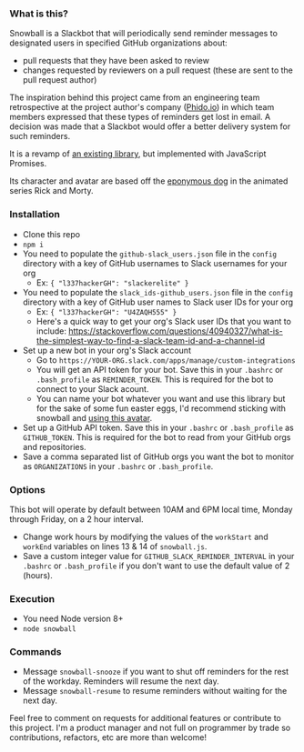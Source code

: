 ### What is this?
Snowball is a Slackbot that will periodically send reminder messages to designated users in specified GitHub organizations about:
  - pull requests that they have been asked to review
  - changes requested by reviewers on a pull request (these are sent to the pull request author)

The inspiration behind this project came from an engineering team retrospective at the project author's company (<a href="http://www.phido.io/" target="_blank">Phido.io</a>) in which team members expressed that these types of reminders get lost in email. A decision was made that a Slackbot would offer a better delivery system for such reminders.

It is a revamp of <a href="https://github.com/Ahmadposten/Github-slack-reminder">an existing library</a>, but implemented with JavaScript Promises.

Its character and avatar are based off the <a href="http://rickandmorty.wikia.com/wiki/Snuffles" target="_blank">eponymous dog</a> in the animated series Rick and Morty. 

### Installation
- Clone this repo
- `npm i`
- You need to populate the `github-slack_users.json` file in the `config` directory with a key of GitHub usernames to Slack usernames for your org
  - Ex: `{ "l337hackerGH": "slackerelite" }`
- You need to populate the `slack_ids-github_users.json` file in the `config` directory with a key of GitHub user names to Slack user IDs for your org
  - Ex: `{ "l337hackerGH": "U4ZAQH555" }`
  - Here's a quick way to get your org's Slack user IDs that you want to include: https://stackoverflow.com/questions/40940327/what-is-the-simplest-way-to-find-a-slack-team-id-and-a-channel-id
- Set up a new bot in your org's Slack account
  - Go to `https://YOUR-ORG.slack.com/apps/manage/custom-integrations`
  - You will get an API token for your bot. Save this in your `.bashrc` or `.bash_profile` as `REMINDER_TOKEN`. This is required for the bot to connect to your Slack acount.
  - You can name your bot whatever you want and use this library but for the sake of some fun easter eggs, I'd recommend sticking with snowball and <a href="https://s3-us-west-2.amazonaws.com/slack-files2/bot_icons/2017-05-24/186775348656_48.png" target="_blank">using this avatar</a>.
- Set up a GitHub API token. Save this in your `.bashrc` or `.bash_profile` as `GITHUB_TOKEN`. This is required for the bot to read from your GitHub orgs and repositories.
- Save a comma separated list of GitHub orgs you want the bot to monitor as `ORGANIZATIONS` in your `.bashrc` or `.bash_profile`.

### Options
This bot will operate by default between 10AM and 6PM local time, Monday through Friday, on a 2 hour interval.
- Change work hours by modifying the values of the `workStart` and `workEnd` variables on lines 13 & 14 of `snowball.js`.
- Save a custom integer value for `GITHUB_SLACK_REMINDER_INTERVAL` in your `.bashrc` or `.bash_profile` if you don't want to use the default value of 2 (hours).

### Execution
- You need Node version 8+
- `node snowball`

### Commands
- Message `snowball-snooze` if you want to shut off reminders for the rest of the workday. Reminders will resume the next day.
- Message `snowball-resume` to resume reminders without waiting for the next day.

Feel free to comment on requests for additional features or contribute to this project. I'm a product manager and not full on programmer by trade so contributions, refactors, etc are more than welcome!
